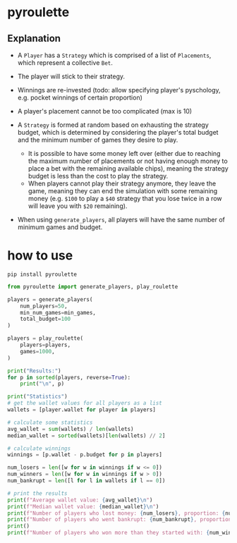 # pyroulette

## Explanation

- A `Player` has a `Strategy` which is comprised of a list of `Placements`, which represent a collective `Bet`.
- The player will stick to their strategy.
- Winnings are re-invested (todo: allow specifying player's pyschology, e.g. pocket winnings of certain proportion)
- A player's placement cannot be too complicated (max is 10)
- A `Strategy` is formed at random based on exhausting the strategy budget, which is determined by considering the player's total budget and the minimum number of games they desire to play.
  - It is possible to have some money left over (either due to reaching the maximum number of placements or not having enough money to place a bet with the remaining available chips), meaning the strategy budget is less than the cost to play the strategy.
  - When players cannot play their strategy anymore, they leave the game, meaning they can end the simulation with some remaining money (e.g. `$100` to play a `$40` strategy that you lose twice in a row will leave you with `$20` remaining).

- When using `generate_players`, all players will have the same number of minimum games and budget.


# how to use

```
pip install pyroulette
```

```python
from pyroulette import generate_players, play_roulette

players = generate_players(
    num_players=50,
    min_num_games=min_games,
    total_budget=100
)

players = play_roulette(
    players=players,
    games=1000,
)

print("Results:")
for p in sorted(players, reverse=True):
    print("\n", p)

print("Statistics")
# get the wallet values for all players as a list
wallets = [player.wallet for player in players]

# calculate some statistics
avg_wallet = sum(wallets) / len(wallets)
median_wallet = sorted(wallets)[len(wallets) // 2]

# calculate winnings
winnings = [p.wallet - p.budget for p in players]

num_losers = len([w for w in winnings if w <= 0])
num_winners = len([w for w in winnings if w > 0])
num_bankrupt = len([l for l in wallets if l == 0])

# print the results
print(f"Average wallet value: {avg_wallet}\n")
print(f"Median wallet value: {median_wallet}\n")
print(f"Number of players who lost money: {num_losers}, proportion: {num_losers / len(players):.2f}")
print(f"Number of players who went bankrupt: {num_bankrupt}, proportion: {num_bankrupt / len(players):.2f}")
print()
print(f"Number of players who won more than they started with: {num_winners}, proportion: {num_winners / len(players):.2f}")

```

